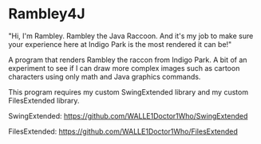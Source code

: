 # Rambley4J
 "Hi, I'm Rambley. Rambley the Java Raccoon. And it's my job to make sure your experience here at Indigo Park is the most rendered it can be!"

 A program that renders Rambley the raccon from Indigo Park. A bit of an experiment to see if I can draw more complex images such as cartoon characters using only math and Java graphics commands.

 This program requires my custom SwingExtended library and my custom FilesExtended library.

 SwingExtended: https://github.com/WALLE1Doctor1Who/SwingExtended

 FilesExtended: https://github.com/WALLE1Doctor1Who/FilesExtended